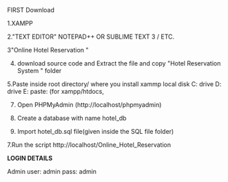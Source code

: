  

FIRST Download

1.XAMPP

2."TEXT EDITOR" NOTEPAD++ OR SUBLIME TEXT 3 / ETC.

3"Online Hotel Reservation "

4.  download source code and Extract the file and copy "Hotel Reservation System " folder

5.Paste inside root directory/ where you install xammp local disk C: drive D: drive E: paste: (for xampp/htdocs, 

7. Open PHPMyAdmin (http://localhost/phpmyadmin)

8. Create a database with name hotel_db

6. Import hotel_db.sql file(given inside the SQL file folder)

7.Run the script http://localhost/Online_Hotel_Reservation 


**LOGIN DETAILS** 

Admin
user: admin
pass: admin

